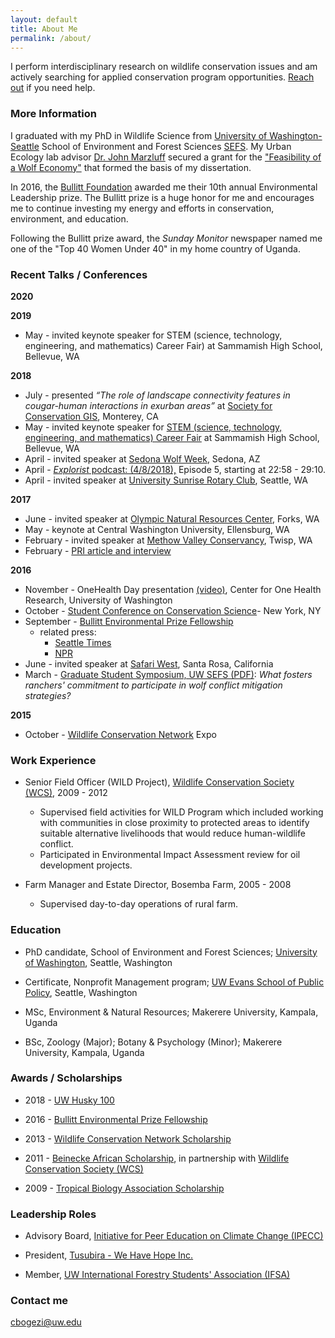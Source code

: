 ```yaml
---
layout: default
title: About Me
permalink: /about/
---
```


I perform interdisciplinary research on wildlife conservation issues and am actively searching for applied conservation program opportunities. [Reach out](http://wwww.carolbogezi/contact) if you need help.

### More Information

I graduated with my PhD in Wildlife Science from [University of Washington-Seattle](http:/www.uw.edu) School of Environment and Forest Sciences [SEFS](http://www.cfr.washington.edu/). My Urban Ecology lab advisor [Dr. John Marzluff](http://apps.sefs.uw.edu/Public/People/FacultyProfile.aspx?PID=10) secured a grant for the ["Feasibility of a Wolf Economy"](https://reeis.usda.gov/web/crisprojectpages/0232727-feasibility-of-a-wolf-economy-for-washington.html) that formed the basis of my dissertation.

In 2016, the [Bullitt Foundation](http://www.bullitt.org) awarded me their 10th annual Environmental Leadership prize. The Bullitt prize is a huge honor for me and encourages me to continue investing my energy and efforts in conservation, environment, and education.

Following the Bullitt prize award, the *Sunday Monitor* newspaper named me one of the "Top 40 Women Under 40" in my home country of Uganda.

### Recent Talks / Conferences
**2020**

**2019**
- May - invited keynote speaker for STEM (science, technology, engineering, and mathematics) Career Fair) at Sammamish High School, Bellevue, WA

**2018**
- July - presented *“The role of landscape connectivity features in cougar-human interactions in exurban areas”* at [Society for Conservation GIS](https://www.scgis.org/), Monterey, CA
- May - invited keynote speaker for [STEM (science, technology, engineering, and mathematics) Career Fair](https://bsd405.org/sammamish/2018/05/stem-career-fair/) at Sammamish High School, Bellevue, WA
- April - invited speaker at [Sedona Wolf Week](https://www.planb.foundation/Speaker/79/Carol-Bogezi), Sedona, AZ
- April - [*Explorist* podcast: (4/8/2018),](https://www.theexplorist.com/episodes/theres-something-about-the-wolf) Episode 5, starting at 22:58 - 29:10.
- April - invited speaker at [University Sunrise Rotary Club](https://usrotary.org/carol-bogezi-human-carnivore-interaction-a-place-to-start/), Seattle, WA

**2017**
- June - invited speaker at [Olympic Natural Resources Center](http://www.onrc.washington.edu/), Forks, WA
- May - keynote at Central Washington University, Ellensburg, WA
- February - invited speaker at [Methow Valley Conservancy](http://www.methowarts.org/understanding-human-carnivore-interactions), Twisp, WA
- February - [PRI article and interview](https://www.pri.org/stories/2017-02-24/how-washington-ranchers-are-learning-cope-wolves-lessons-uganda)

**2016**
- November - OneHealth Day presentation [(video)](https://www.facebook.com/centerforonehealthresearch/videos/1311889112175747), Center for One Health Research, University of Washington     
- October - [Student Conference on Conservation Science](http://www.amnh.org/var/ezflow_site/storage/images/sccs-ny-2016-presentation-1/2547309-1-eng-US/sccs-ny-2016-presentation-1.jpg)- New York, NY
- September - [Bullitt Environmental Prize Fellowship](http://www.bullitt.org/2016/09/12/10th-bullitt-environmental-prize-recognizes-wildlife-conservation-leader/)
  - related press:
    - [Seattle Times](http://www.seattletimes.com/)
    - [NPR](http://www.npr.org)
- June - invited speaker at [Safari West](http://www.safariwest.com/), Santa Rosa, California
- March - [Graduate Student Symposium, UW SEFS (PDF)](http://www.sefs.washington.edu/academicPrograms/graduate/gssresources/program2016GSS.pdf):  *What fosters ranchers' commitment to participate in wolf conflict mitigation strategies?*

**2015**
- October - [Wildlife Conservation Network](http://www.wildnet.org) Expo

### Work Experience
- Senior Field Officer (WILD Project), [Wildlife Conservation Society (WCS)](https://www.wcs.org), 2009 - 2012
    - Supervised field activities for WILD Program which included working with communities in close proximity to protected areas to identify suitable alternative livelihoods that would reduce human-wildlife conflict.
    - Participated in Environmental Impact Assessment review for oil development projects.

- Farm Manager and Estate Director, Bosemba Farm, 2005 - 2008

  - Supervised day-to-day operations of rural farm.

### Education
- PhD candidate, School of Environment and Forest Sciences; [University of Washington](http://www.uw.edu/sefs), Seattle, Washington

- Certificate, Nonprofit Management program; [UW Evans School of Public Policy](https://evans.uw.edu/academic-programs/certificates-uw-graduate-students/nonprofit-management-certificate), Seattle, Washington

- MSc, Environment & Natural Resources; Makerere University, Kampala, Uganda

- BSc, Zoology (Major); Botany & Psychology (Minor); Makerere University, Kampala, Uganda


### Awards / Scholarships
- 2018 - [UW Husky 100](https://www.washington.edu/husky100/#name=carol-bogezi)

- 2016 - [Bullitt Environmental Prize Fellowship](http://www.bullitt.org/programs/environmental-fellowship/)

- 2013 - [Wildlife Conservation Network Scholarship](https://wildnet.org/what-we-do/scholarships)

- 2011 - [Beinecke African Scholarship](http://fdnweb.org/beinecke/scholarships/africa/), in partnership with [Wildlife Conservation Society (WCS)](https://www.wcs.org)

- 2009 - [Tropical Biology Association Scholarship](http://www.tropical-biology.org/)


### Leadership Roles
- Advisory Board, [Initiative for Peer Education on Climate Change (IPECC)](https://www.ipecc.org/about)

- President, [Tusubira - We Have Hope Inc.](http://www.tusubira.org/board/)

<!-- - Board Member, [Western Wildlife Outreach](http://www.westernwildlife.org)  -->

- Member, [UW International Forestry Students' Association (IFSA)](http://students.washington.edu/ifsa/members/ifsa-officers)

### Contact me
[cbogezi@uw.edu](mailto:cbogezi@uw.edu)
